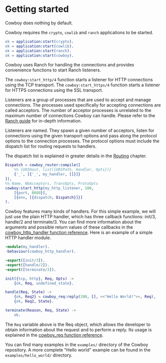 Getting started
===============

Cowboy does nothing by default.

Cowboy requires the `crypto`, `cowlib` and `ranch` applications to be
started.

``` erlang
ok = application:start(crypto).
ok = application:start(cowlib).
ok = application:start(ranch).
ok = application:start(cowboy).
```

Cowboy uses Ranch for handling the connections and provides convenience
functions to start Ranch listeners.

The `cowboy:start_http/4` function starts a listener for HTTP connections
using the TCP transport. The `cowboy:start_https/4` function starts a
listener for HTTPS connections using the SSL transport.

Listeners are a group of processes that are used to accept and manage
connections. The processes used specifically for accepting connections
are called acceptors. The number of acceptor processes is unrelated to
the maximum number of connections Cowboy can handle. Please refer to
the [Ranch guide](http://ninenines.eu/docs/en/ranch/HEAD/guide/toc)
for in-depth information.

Listeners are named. They spawn a given number of acceptors, listen for
connections using the given transport options and pass along the protocol
options to the connection processes. The protocol options must include
the dispatch list for routing requests to handlers.

The dispatch list is explained in greater details in the
[Routing](routing.md) chapter.

``` erlang
Dispatch = cowboy_router:compile([
    %% {URIHost, list({URIPath, Handler, Opts})}
    {'_', [{'_', my_handler, []}]}
]),
%% Name, NbAcceptors, TransOpts, ProtoOpts
cowboy:start_http(my_http_listener, 100,
    [{port, 8080}],
    [{env, [{dispatch, Dispatch}]}]
).
```

Cowboy features many kinds of handlers. For this simple example,
we will just use the plain HTTP handler, which has three callback
functions: init/3, handle/2 and terminate/3. You can find more information
about the arguments and possible return values of these callbacks in the
[cowboy_http_handler function reference](http://ninenines.eu/docs/en/cowboy/HEAD/manual/cowboy_http_handler).
Here is an example of a simple HTTP handler module.

``` erlang
-module(my_handler).
-behaviour(cowboy_http_handler).

-export([init/3]).
-export([handle/2]).
-export([terminate/3]).

init({tcp, http}, Req, Opts) ->
    {ok, Req, undefined_state}.

handle(Req, State) ->
    {ok, Req2} = cowboy_req:reply(200, [], <<"Hello World!">>, Req),
    {ok, Req2, State}.

terminate(Reason, Req, State) ->
    ok.
```

The `Req` variable above is the Req object, which allows the developer
to obtain information about the request and to perform a reply. Its usage
is explained in the [cowboy_req function reference](http://ninenines.eu/docs/en/cowboy/HEAD/manual/cowboy_req).

You can find many examples in the `examples/` directory of the
Cowboy repository. A more complete "Hello world" example can be
found in the `examples/hello_world/` directory.
